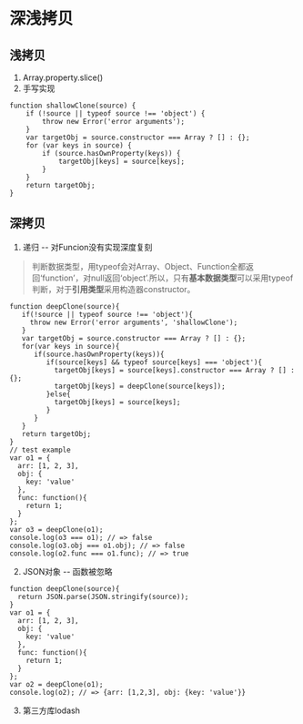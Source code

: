 # 深浅拷贝
## 浅拷贝
1. Array.property.slice()
2. 手写实现
```
function shallowClone(source) {
    if (!source || typeof source !== 'object') {
        throw new Error('error arguments');
    }
    var targetObj = source.constructor === Array ? [] : {};
    for (var keys in source) {
        if (source.hasOwnProperty(keys)) {
            targetObj[keys] = source[keys];
        }
    }
    return targetObj;
}
```
## 深拷贝
1. 递归 -- 对Funcion没有实现深度复刻
  > 判断数据类型，用typeof会对Array、Object、Function全都返回‘function’，对null返回‘object’.所以，只有**基本数据类型**可以采用typeof判断，对于**引用类型**采用构造器constructor。
```
function deepClone(source){
   if(!source || typeof source !== 'object'){
     throw new Error('error arguments', 'shallowClone');
   }
   var targetObj = source.constructor === Array ? [] : {};
   for(var keys in source){
      if(source.hasOwnProperty(keys)){
         if(source[keys] && typeof source[keys] === 'object'){
           targetObj[keys] = source[keys].constructor === Array ? [] : {};
           targetObj[keys] = deepClone(source[keys]);
         }else{
           targetObj[keys] = source[keys];
         }
      } 
   }
   return targetObj;
}
// test example
var o1 = {
  arr: [1, 2, 3],
  obj: {
    key: 'value'
  },
  func: function(){
    return 1;
  }
};
var o3 = deepClone(o1);
console.log(o3 === o1); // => false
console.log(o3.obj === o1.obj); // => false
console.log(o2.func === o1.func); // => true
```
2. JSON对象 -- 函数被忽略
```
function deepClone(source){
  return JSON.parse(JSON.stringify(source));
}
var o1 = {
  arr: [1, 2, 3],
  obj: {
    key: 'value'
  },
  func: function(){
    return 1;
  }
};
var o2 = deepClone(o1);
console.log(o2); // => {arr: [1,2,3], obj: {key: 'value'}}
```
3. 第三方库lodash